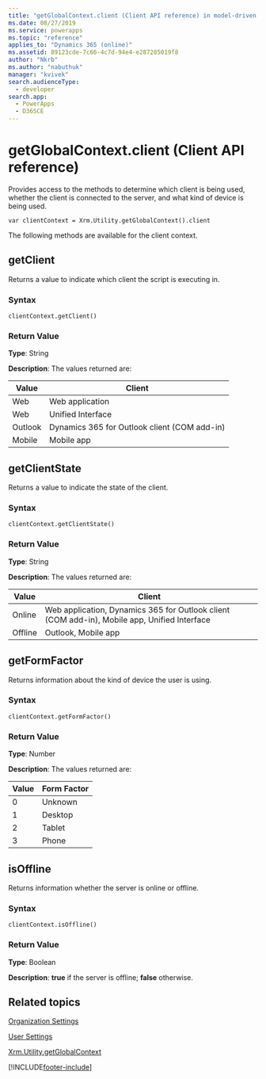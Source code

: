 ```yaml
---
title: "getGlobalContext.client (Client API reference) in model-driven apps| MicrosoftDocs"
ms.date: 08/27/2019
ms.service: powerapps
ms.topic: "reference"
applies_to: "Dynamics 365 (online)"
ms.assetid: 89123cde-7c66-4c7d-94e4-e287285019f8
author: "Nkrb"
ms.author: "nabuthuk"
manager: "kvivek"
search.audienceType: 
  - developer
search.app: 
  - PowerApps
  - D365CE
---
```

# getGlobalContext.client (Client API reference)



Provides access to the methods to determine which client is being used, whether the client is connected to the server, and what kind of device is being used.

`var clientContext = Xrm.Utility.getGlobalContext().client`

The following methods are available for the client context.

## getClient

Returns a value to indicate which client the script is executing in. 

### Syntax

`clientContext.getClient()`

### Return Value

**Type**: String

**Description**: The values returned are:

Value |Client | 
|---|---|
|Web |Web application|
|Web |Unified Interface|
|Outlook |Dynamics 365 for Outlook client (COM add-in)|
|Mobile |Mobile app |

## getClientState

Returns a value to indicate the state of the client.

### Syntax

`clientContext.getClientState()`

### Return Value

**Type**: String

**Description**: The values returned are:

Value |Client | 
|---|---|
|Online |Web application, Dynamics 365 for Outlook client (COM add-in), Mobile app, Unified Interface|
|Offline |Outlook, Mobile app|

## getFormFactor

Returns information about the kind of device the user is using.

### Syntax

`clientContext.getFormFactor()`

### Return Value

**Type**: Number

**Description**: The values returned are:

Value |Form Factor | 
|---|---|
|0 |Unknown|
|1 |Desktop|
|2 |Tablet |
|3 |Phone |

## isOffline

Returns information whether the server is online or offline.

### Syntax

`clientContext.isOffline()`

### Return Value

**Type**: Boolean

**Description**: **true** if the server is offline; **false** otherwise.

## Related topics

[Organization Settings](organizationSettings.md)

[User Settings](userSettings.md)

[Xrm.Utility.getGlobalContext](../getGlobalContext.md)



[!INCLUDE[footer-include](../../../../../../includes/footer-banner.md)]